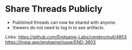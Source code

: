 # Share Threads Publicly

*   Published threads can now be shared with anyone.
*   Viewers do not need to log in to see artifacts.

Links:
https://github.com/Endgame-Labs/cerebro/pull/4853
https://linear.app/endgame/issue/END-3903
